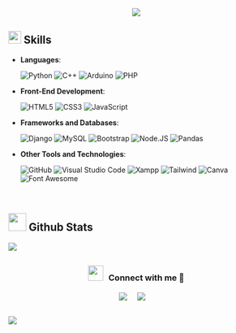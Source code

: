 <p align="center">
  <a href="https://github.com/DenverCoder1/readme-typing-svg"><img src="https://readme-typing-svg.herokuapp.com?font=Consolas&color=FFAAEF&size=25&center=true&vCenter=true&width=600&height=100&lines=Full-Stack+dev;Degree+in+Information+Systems+student;Love+to+learn+new+stuffs+<3"></a>
</p>

## <img src="https://media2.giphy.com/media/QssGEmpkyEOhBCb7e1/giphy.gif?cid=ecf05e47a0n3gi1bfqntqmob8g9aid1oyj2wr3ds3mg700bl&rid=giphy.gif" width ="25"><b> Skills</b>

<p align="center">

- **Languages**:	
  
    ![Python](https://img.shields.io/badge/Python%20-%2314354C.svg?style=for-the-badge&logo=python&logoColor=white)
    ![C++](https://img.shields.io/badge/C++%20-%2300599C.svg?style=for-the-badge&logo=c%2B%2B&logoColor=white)
    ![Arduino](https://img.shields.io/badge/-Arduino-00979D?style=for-the-badge&logo=Arduino&logoColor=white)
  		![PHP](https://img.shields.io/badge/PHP-777BB4?style=for-the-badge&logo=php&logoColor=white)

    
- **Front-End Development**:

   ![HTML5](https://img.shields.io/badge/HTML5%20-%23E34F26.svg?style=for-the-badge&logo=html5&logoColor=white)
   ![CSS3](https://img.shields.io/badge/CSS%20-%231572B6.svg?style=for-the-badge&logo=css3&logoColor=white)
   ![JavaScript](https://img.shields.io/badge/JavaScript%20-%23F7DF1E.svg?style=for-the-badge&logo=javascript&logoColor=black)

- **Frameworks and Databases**:

    ![Django](https://img.shields.io/badge/django-%23092E20.svg?style=for-the-badge&logo=django&logoColor=white)
  		![MySQL](https://img.shields.io/badge/mysql-%2300f.svg?style=for-the-badge&logo=mysql&logoColor=white)
  		![Bootstrap](https://img.shields.io/badge/Bootstrap-563D7C?style=for-the-badge&logo=bootstrap&logoColor=white)
  		![Node.JS](https://img.shields.io/badge/Node.js-339933?style=for-the-badge&logo=nodedotjs&logoColor=white)
		  ![Pandas](https://img.shields.io/badge/pandas-%23150458.svg?style=for-the-badge&logo=pandas&logoColor=white) 

- **Other Tools and Technologies**:

    ![GitHub](https://img.shields.io/badge/github-%23121011.svg?style=for-the-badge&logo=github&logoColor=white)
    ![Visual Studio Code](https://img.shields.io/badge/Visual%20Studio%20Code-0078d7.svg?style=for-the-badge&logo=visual-studio-code&logoColor=white)
    ![Xampp](https://img.shields.io/badge/Xampp-F37623?style=for-the-badge&logo=xampp&logoColor=white)
    ![Tailwind](https://img.shields.io/badge/tailwindcss-%2300C4CC.svg?style=for-the-badge&logo=tailwindcss&logoColor=white)
  ![Canva](https://img.shields.io/badge/canva-%2370C4CC.svg?style=for-the-badge&logo=canva&logoColor=white)
  ![Font Awesome](https://img.shields.io/badge/Font_Awesome-339AF0?style=for-the-badge&logo=fontawesome&logoColor=white)

</p>
<br>

 
## <img src="https://media.giphy.com/media/iY8CRBdQXODJSCERIr/giphy.gif" width="35"><b> Github Stats </b>
![](https://github-readme-stats.vercel.app/api/top-langs/?username=BeluF&theme=dark&hide_border=false&include_all_commits=false&count_private=false&layout=compact)


## <h3 align="center" > <img src="https://media.giphy.com/media/iY8CRBdQXODJSCERIr/giphy.gif" width="30" height="30" style="margin-right: 10px;">Connect with me 🤝 </h3>

<p align="center">
<a href="https://www.linkedin.com/in/belen-fornari/" target="blank"><img align="center" src="https://img.shields.io/badge/Check more about me-0077B5?style=for-the-badge&logo=linkedin&logoColor=white" /></a> &nbsp;&nbsp;&nbsp; <a href="mailto:ma.belen.fornari@gmail.com" target="blank"><img align="center" src="https://img.shields.io/badge/Email me-D14836?style=for-the-badge&logo=gmail&logoColor=white" /></a>    &nbsp;&nbsp;&nbsp;

</p>

<br>
<img src="https://user-images.githubusercontent.com/73097560/115834477-dbab4500-a447-11eb-908a-139a6edaec5c.gif">

<!-- [![](https://visitcount.itsvg.in/api?id=BeluF&icon=0&color=0)](https://visitcount.itsvg.in) -->
